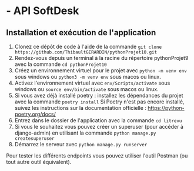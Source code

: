 # - API SoftDesk

## Installation et exécution de l'application

1. Clonez ce dépôt de code à l'aide de la commande `git clone https://github.com/ThibaultGERARDIN/pythonProjet10.git`
2. Rendez-vous depuis un terminal à la racine du répertoire pythonProjet9 avec la commande `cd pythonProjet10`
3. Créez un environnement virtuel pour le projet avec `python -m venv env` sous windows ou `python3 -m venv env` sous macos ou linux.
4. Activez l'environnement virtuel avec `env/Scripts/activate` sous windows ou `source env/bin/activate` sous macos ou linux.
5. Si vous avez déjà installé poetry : installez les dépendances du projet avec la commande `poetry install`
Si Poetry n'est pas encore installé, suivez les instructions sur la documentation officielle : https://python-poetry.org/docs/
6. Entrez dans le dossier de l'application avec la commande `cd litrevu`
7. Si vous le souhaitez vous pouvez créer un superuser (pour accéder à django-admin) en utilisant la commande `python manage.py createsuperuser`
8. Démarrez le serveur avec `python manage.py runserver`


Pour tester les différents endpoints vous pouvez utiliser l'outil Postman (ou tout autre outil équivalent).

